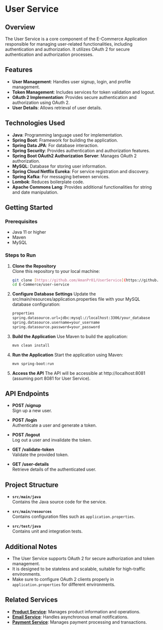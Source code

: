 # User Service

## Overview

The User Service is a core component of the E-Commerce Application responsible for managing user-related functionalities, including authentication and authorization. It utilizes OAuth 2 for secure authentication and authorization processes.

## Features

- **User Management**: Handles user signup, login, and profile management.
- **Token Management**: Includes services for token validation and logout.
- **OAuth 2 Implementation**: Provides secure authentication and authorization using OAuth 2.
- **User Details**: Allows retrieval of user details.

## Technologies Used

- **Java**: Programming language used for implementation.
- **Spring Boot**: Framework for building the application.
- **Spring Data JPA**: For database interaction.
- **Spring Security**: Provides authentication and authorization features.
- **Spring Boot OAuth2 Authorization Server**: Manages OAuth 2 authorization.
- **MySQL**: Database for storing user information.
- **Spring Cloud Netflix Eureka**: For service registration and discovery.
- **Spring Kafka**: For messaging between services.
- **Lombok**: Reduces boilerplate code.
- **Apache Commons Lang**: Provides additional functionalities for string and date manipulation.

## Getting Started

### Prerequisites

- Java 11 or higher
- Maven
- MySQL

### Steps to Run

1. **Clone the Repository**  
   Clone this repository to your local machine:
   ```bash
   git clone [https://github.com/AmanPr01/UserService](https://github.com/AmanPr01/UserService)
   cd E-Commerce/user-service
   ```
2. **Configure Database Settings**
   Update the src/main/resources/application.properties file with your MySQL database configuration:
   ```bash
   properties
   spring.datasource.url=jdbc:mysql://localhost:3306/your_database
   spring.datasource.username=your_username
   spring.datasource.password=your_password
   ```

3. **Build the Application**
   Use Maven to build the application:
   ```bash
   mvn clean install
   ```
   
4. **Run the Application**
   Start the application using Maven:
   
   ```bash
   mvn spring-boot:run
   ```

5. **Access the API**
   The API will be accessible at http://localhost:8081 (assuming port 8081 for User Service).

## API Endpoints

- **POST /signup**  
  Sign up a new user.

- **POST /login**  
  Authenticate a user and generate a token.

- **POST /logout**  
  Log out a user and invalidate the token.

- **GET /validate-token**  
  Validate the provided token.

- **GET /user-details**  
  Retrieve details of the authenticated user.

## Project Structure

- **`src/main/java`**  
  Contains the Java source code for the service.

- **`src/main/resources`**  
  Contains configuration files such as `application.properties`.

- **`src/test/java`**  
  Contains unit and integration tests.

## Additional Notes

- The User Service supports OAuth 2 for secure authorization and token management.
- It is designed to be stateless and scalable, suitable for high-traffic environments.
- Make sure to configure OAuth 2 clients properly in `application.properties` for different environments.

## Related Services

- **[Product Service](https://github.com/AmanPr01/E-Commerce)**: Manages product information and operations.
- **[Email Service](https://github.com/AmanPr01/EmailService)**: Handles asynchronous email notifications.
- **[Payment Service](https://github.com/AmanPr01/PaymentService)**: Manages payment processing and transactions.
   
